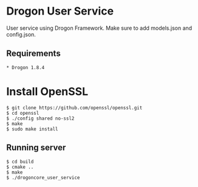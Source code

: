 # Drogon User Service

User service using Drogon Framework. Make sure to add models.json and config.json.

## Requirements

    * Drogon 1.8.4

# Install OpenSSL

    $ git clone https://github.com/openssl/openssl.git
    $ cd openssl
    $ ./config shared no-ssl2
    $ make
    $ sudo make install


## Running server

    $ cd build
    $ cmake ..
    $ make
    $ ./drogoncore_user_service
